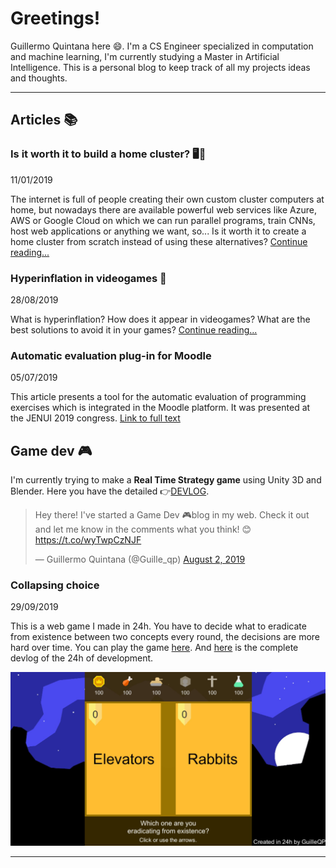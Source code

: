 <link rel="shortcut icon" type="image/png" href="images/favicon.ico">

# Greetings!
Guillermo Quintana here 😄. I'm a CS Engineer specialized in computation and machine learning, I'm currently studying a Master in Artificial Intelligence. This is a personal blog to keep track of all my projects ideas and thoughts.

* * *
## Articles 📚
### **Is it worth it to build a home cluster?** 🖥🧮
11/01/2019

The internet is full of people creating their own custom cluster computers at home, but nowadays there are available powerful web services like Azure, AWS or Google Cloud on which we can run parallel programs, train CNNs, host web applications or anything we want, so... Is it worth it to create a home cluster from scratch instead of using these alternatives?
[Continue reading...](articles/home_cluster.md)

### **Hyperinflation in videogames** 💸
28/08/2019

What is hyperinflation? How does it appear in videogames? What are the best solutions to avoid it in your games? [Continue reading...](articles/hyperinflation_in_videogames.md)

### **Automatic evaluation plug-in for Moodle** 
05/07/2019

This article presents a tool for the automatic evaluation of programming exercises which is integrated in the Moodle platform. It was presented at the JENUI 2019 congress.
[Link to full text](http://www.aenui.net/ojs/index.php?journal=actas_jenui&page=article&op=view&path%5B%5D=513)

## Game dev 🎮
I'm currently trying to make a **Real Time Strategy game** using Unity 3D and Blender. Here you have the detailed 👉[DEVLOG](gamedev/RTSdevlog.md).

<blockquote class="twitter-tweet" tw-align-center data-theme="light" data-link-color="#2B7BB9"><p lang="en" dir="ltr">Hey there! I&#39;ve started a Game Dev 🎮blog in my web. Check it out and let me know in the comments what you think! 😊<a href="https://t.co/wyTwpCzNJF">https://t.co/wyTwpCzNJF</a></p>&mdash; Guillermo Quintana (@Guille_qp) <a href="https://twitter.com/Guille_qp/status/1157370410511605760?ref_src=twsrc%5Etfw">August 2, 2019</a></blockquote> <script async src="https://platform.twitter.com/widgets.js" charset="utf-8"></script>

### Collapsing choice
29/09/2019

This is a web game I made in 24h. You have to decide what to eradicate from existence between two concepts every round, the decisions are more hard over time. You can play the game [here](gamedev/collapsing_choice/index.html). And [here](gamedev/collapsing_choice.md) is the complete devlog of the 24h of development.

![](gamedev/images/cc2.png)

* * *